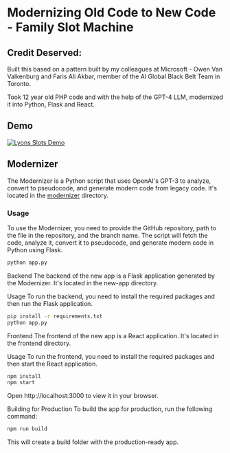 # Modernizing Old Code to New Code - Family Slot Machine

## Credit Deserved:
  Built this based on a pattern built by my colleagues at Microsoft - Owen Van Valkenburg and Faris Ali Akbar, member of the AI Global Black Belt Team in Toronto.

Took 12 year old PHP code and with the help of the GPT-4 LLM, modernized it into Python, Flask and React.

## Demo

[![Lyons Slots Demo](http://img.youtube.com/vi/bGcdEW6fYlA/0.jpg)](http://www.youtube.com/watch?v=bGcdEW6fYlA)


## Modernizer

The Modernizer is a Python script that uses OpenAI's GPT-3 to analyze, convert to pseudocode, and generate modern code from legacy code. It's located in the [modernizer](modernizer/) directory.

### Usage

To use the Modernizer, you need to provide the GitHub repository, path to the file in the repository, and the branch name. The script will fetch the code, analyze it, convert it to pseudocode, and generate modern code in Python using Flask.

```sh
python app.py
```

Backend
The backend of the new app is a Flask application generated by the Modernizer. It's located in the new-app directory.

Usage
To run the backend, you need to install the required packages and then run the Flask application.

```sh
pip install -r requirements.txt
python app.py
```

Frontend
The frontend of the new app is a React application. It's located in the frontend directory.

Usage
To run the frontend, you need to install the required packages and then start the React application.


```sh
npm install
npm start
```

Open http://localhost:3000 to view it in your browser.

Building for Production
To build the app for production, run the following command:

```sh
npm run build
```

This will create a build folder with the production-ready app.

